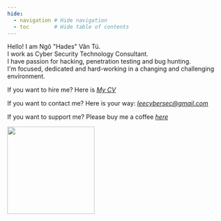 ```yaml
---
hide:
  - navigation # Hide navigation
  - toc        # Hide table of contents
---
```

Hello! I am Ngô "Hades" Văn Tú.<br/>
I work as Cyber Security Technology Consultant.<br/>
I have passion for hacking, penetration testing and bug hunting.<br/>
I'm focused, dedicated and hard-working in a changing and challenging environment.

If you want to hire me? Here is <a href='https://leecybersec.com/hire-me/index.html' target="blank">*My CV*</a>

If you want to contact me? Here is your way: [*leecybersec@gmail.com*](mailto:leecybersec@gmail.com)

If you want to support me? Please buy me a coffee <a href='https://www.buymeacoffee.com/leecybersec' target="blank">*here*</a>

<a href='https://www.buymeacoffee.com/leecybersec' target="blank"><img src="../img/home/bymeacoffee.png" width="200"/></a>